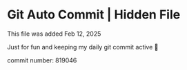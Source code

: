 # Git Auto Commit | Hidden File

This file was added Feb 12, 2025

Just for fun and keeping my daily git commit active 🤪

commit number: 819046
